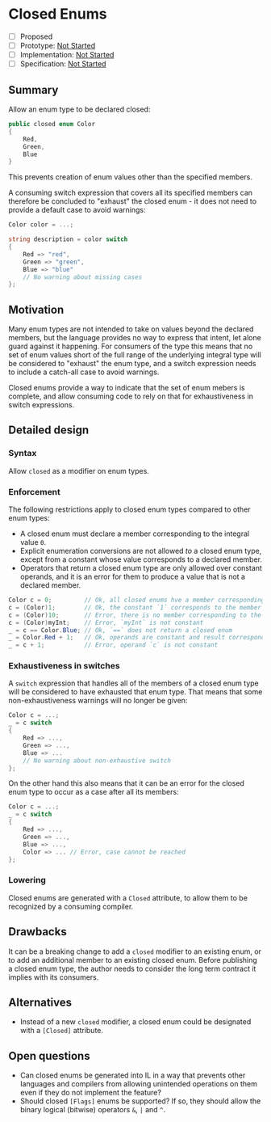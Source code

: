 # Closed Enums

* [ ] Proposed
* [ ] Prototype: [Not Started](pr/1)
* [ ] Implementation: [Not Started](pr/1)
* [ ] Specification: [Not Started](pr/1)

## Summary

Allow an enum type to be declared closed: 

``` c#
public closed enum Color
{
    Red,
    Green,
    Blue
}
```

This prevents creation of enum values other than the specified members.

A consuming switch expression that covers all its specified members can therefore be concluded to "exhaust" the closed enum - it does not need to provide a default case to avoid warnings:

``` c#
Color color = ...;

string description = color switch
{
    Red => "red",
    Green => "green",
    Blue => "blue"
    // No warning about missing cases
};
```

## Motivation

Many enum types are not intended to take on values beyond the declared members, but the language provides no way to express that intent, let alone guard against it happening. For consumers of the type this means that no set of enum values short of the full range of the underlying integral type will be considered to "exhaust" the enum type, and a switch expression needs to include a catch-all case to avoid warnings.

Closed enums provide a way to indicate that the set of enum mebers is complete, and allow consuming code to rely on that for exhaustiveness in switch expressions.

## Detailed design

### Syntax

Allow `closed` as a modifier on enum types. 

### Enforcement

The following restrictions apply to closed enum types compared to other enum types:

- A closed enum must declare a member corresponding to the integral value `0`.
- Explicit enumeration conversions are not allowed _to_ a closed enum type, except from a constant whose value corresponds to a declared member.
- Operators that return a closed enum type are only allowed over constant operands, and it is an error for them to produce a value that is not a declared member.

``` c#
Color c = 0;         // Ok, all closed enums hve a member corresponding to the value `0`
c = (Color)1;        // Ok, the constant `1` corresponds to the member `Green`
c = (Color)10;       // Error, there is no member corresponding to the constant `10`
c = (Color)myInt;    // Error, `myInt` is not constant
_ = c == Color.Blue; // Ok, `==` does not return a closed enum
_ = Color.Red + 1;   // Ok, operands are constant and result corresponds to the member `Green`
_ = c + 1;           // Error, operand `c` is not constant
```

### Exhaustiveness in switches

A `switch` expression that handles all of the members of a closed enum type will be considered to have exhausted that enum type. That means that some non-exhaustiveness warnings will no longer be given:

``` c#
Color c = ...;
_ = c switch
{
    Red => ...,
    Green => ...,
    Blue => ...
    // No warning about non-exhaustive switch
};
```

On the other hand this also means that it can be an error for the closed enum type to occur as a case after all its members:

``` c#
Color c = ...;
_ = c switch
{
    Red => ...,
    Green => ...,
    Blue => ...,
    Color => ... // Error, case cannot be reached
};
```

### Lowering

Closed enums are generated with a `Closed` attribute, to allow them to be recognized by a consuming compiler.

## Drawbacks

It can be a breaking change to add a `closed` modifier to an existing enum, or to add an additional member to an existing closed enum. Before publishing a closed enum type, the author needs to consider the long term contract it implies with its consumers.

## Alternatives

- Instead of a new `closed` modifier, a closed enum could be designated with a `[Closed]` attribute.

## Open questions

- Can closed enums be generated into IL in a way that prevents other languages and compilers from allowing unintended operations on them even if they do not implement the feature?
- Should closed `[Flags]` enums be supported? If so, they should allow the binary logical (bitwise) operators `&`, `|` and `^`.